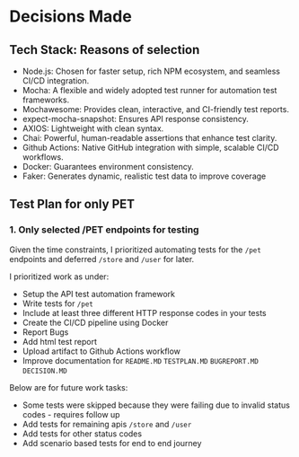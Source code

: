 # Decisions Made

## Tech Stack: Reasons of selection
* Node.js: Chosen for faster setup, rich NPM ecosystem, and seamless CI/CD integration.
* Mocha: A flexible and widely adopted test runner for automation test frameworks.
* Mochawesome: Provides clean, interactive, and CI-friendly test reports.
* expect-mocha-snapshot: Ensures API response consistency.
* AXIOS: Lightweight with clean syntax.
* Chai: Powerful, human-readable assertions that enhance test clarity.
* Github Actions: Native GitHub integration with simple, scalable CI/CD workflows.
* Docker: Guarantees environment consistency.
* Faker: Generates dynamic, realistic test data to improve coverage

## Test Plan for only PET
### 1. Only selected /PET endpoints for testing
Given the time constraints, I prioritized automating tests for the `/pet` endpoints and deferred `/store` and `/user` for later. 

I prioritized work as under:

* Setup the API test automation framework
* Write tests for `/pet`
* Include at least three different HTTP response codes in your tests
* Create the CI/CD pipeline using Docker
* Report Bugs
* Add html test report
* Upload artifact to Github Actions workflow
* Improve documentation for `README.MD` `TESTPLAN.MD` `BUGREPORT.MD` `DECISION.MD`

Below are for future work tasks:
* Some tests were skipped because they were failing due to invalid status codes - requires follow up
* Add tests for remaining apis `/store` and `/user`
* Add tests for other status codes
* Add scenario based tests for end to end journey